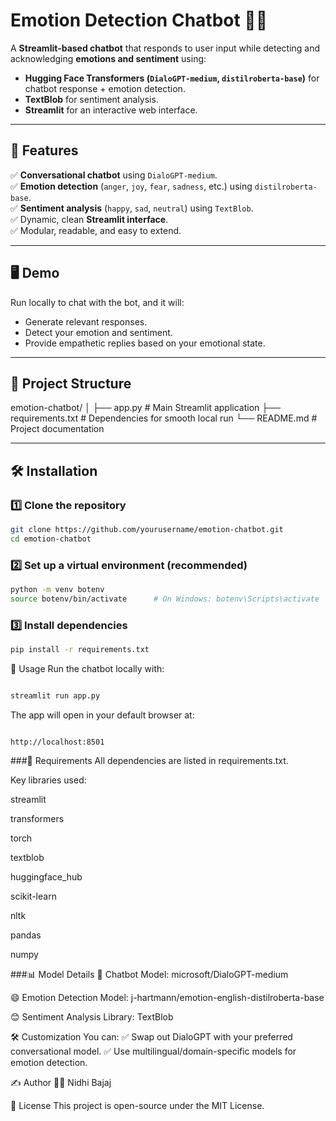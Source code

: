 # Emotion Detection Chatbot 🤖💬

A **Streamlit-based chatbot** that responds to user input while detecting and acknowledging **emotions and sentiment** using:

- **Hugging Face Transformers (`DialoGPT-medium`, `distilroberta-base`)** for chatbot response + emotion detection.
- **TextBlob** for sentiment analysis.
- **Streamlit** for an interactive web interface.

---

## 🚀 Features

✅ **Conversational chatbot** using `DialoGPT-medium`.  
✅ **Emotion detection** (`anger`, `joy`, `fear`, `sadness`, etc.) using `distilroberta-base`.  
✅ **Sentiment analysis** (`happy`, `sad`, `neutral`) using `TextBlob`.  
✅ Dynamic, clean **Streamlit interface**.  
✅ Modular, readable, and easy to extend.

---

## 🖥️ Demo

Run locally to chat with the bot, and it will:
- Generate relevant responses.
- Detect your emotion and sentiment.
- Provide empathetic replies based on your emotional state.

---

## 📂 Project Structure

emotion-chatbot/
│
├── app.py # Main Streamlit application
├── requirements.txt # Dependencies for smooth local run
└── README.md # Project documentation

      
---

## 🛠️ Installation

### 1️⃣ Clone the repository
```bash
git clone https://github.com/yourusername/emotion-chatbot.git
cd emotion-chatbot
````
### 2️⃣ Set up a virtual environment (recommended)


```bash
python -m venv botenv
source botenv/bin/activate      # On Windows: botenv\Scripts\activate
````


### 3️⃣ Install dependencies

```bash
pip install -r requirements.txt
````
🚦 Usage
Run the chatbot locally with:

```bash

streamlit run app.py
````
The app will open in your default browser at:

```arduino

http://localhost:8501
````
###🧩 Requirements
All dependencies are listed in requirements.txt.

Key libraries used:

streamlit

transformers

torch

textblob

huggingface_hub

scikit-learn

nltk

pandas

numpy

###📊 Model Details
🤖 Chatbot
Model: microsoft/DialoGPT-medium

😄 Emotion Detection
Model: j-hartmann/emotion-english-distilroberta-base

😊 Sentiment Analysis
Library: TextBlob

🛠️ Customization
You can:
✅ Swap out DialoGPT with your preferred conversational model.
✅ Use multilingual/domain-specific models for emotion detection.


✍️ Author
👩‍💻 Nidhi Bajaj

📜 License
This project is open-source under the MIT License.

